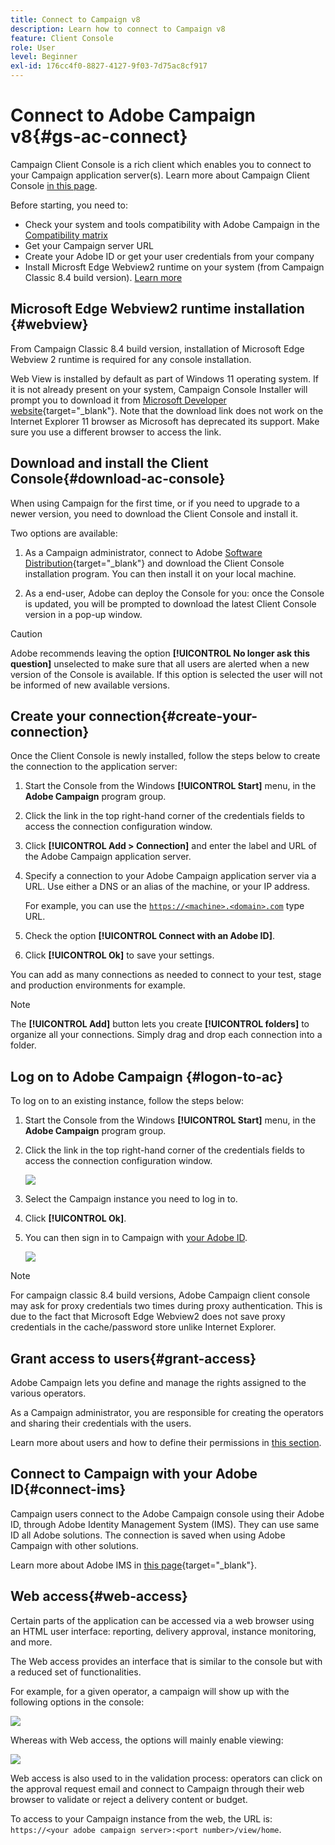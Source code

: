 ```yaml
---
title: Connect to Campaign v8
description: Learn how to connect to Campaign v8
feature: Client Console
role: User
level: Beginner
exl-id: 176cc4f0-8827-4127-9f03-7d75ac8cf917
---
```

# Connect to Adobe Campaign v8{#gs-ac-connect}

Campaign Client Console is a rich client which enables you to connect to your Campaign application server(s). Learn more about Campaign Client Console [in this page](ac-components.md#presentation-layer).

Before starting, you need to:

* Check your system and tools compatibility with Adobe Campaign in the [Compatibility matrix](compatibility-matrix.md)
* Get your Campaign server URL 
* Create your Adobe ID or get your user credentials from your company
* Install Microsft Edge Webview2 runtime on your system (from Campaign Classic 8.4 build version). [Learn more](#webview)

## Microsoft Edge Webview2 runtime installation {#webview}

From Campaign Classic 8.4 build version, installation of Microsoft Edge Webview 2 runtime is required for any console installation.

Web View is installed by default as part of Windows 11 operating system. If it is not already present on your system, Campaign Console Installer will prompt you to download it from [Microsoft Developer website](http://www.adobe.com/go/acc-ms-webview2-runtime-download){target="_blank"}. Note that the download link does not work on the Internet Explorer 11 browser as Microsoft has deprecated its support. Make sure you use a different browser to access the link.

## Download and install the Client Console{#download-ac-console}

When using Campaign for the first time, or if you need to upgrade to a newer version, you need to download the Client Console and install it. 

Two options are available:

1. As a Campaign administrator, connect to Adobe [Software Distribution](https://experience.adobe.com/#/downloads/content/software-distribution/en/campaign.html){target="_blank"} and download the Client Console installation program. You can then install it on your local machine.

1. As a end-user, Adobe can deploy the Console for you: once the Console is updated, you will be prompted to download the latest Client Console version in a pop-up window. 

>[!CAUTION]
>
>Adobe recommends leaving the option **[!UICONTROL No longer ask this question]** unselected to make sure that all users are alerted when a new version of the Console is available.  If this option is selected the user will not be informed of new available versions.

## Create your connection{#create-your-connection}

Once the Client Console is newly installed, follow the steps below to create the connection to the application server:

1. Start the Console from the Windows **[!UICONTROL Start]** menu, in the **Adobe Campaign** program group.

1. Click the link in the top right-hand corner of the credentials fields to access the connection configuration window.

1. Click **[!UICONTROL Add > Connection]** and enter the label and URL of the Adobe Campaign application server.

1. Specify a connection to your Adobe Campaign application server via a URL. Use either a DNS or an alias of the machine, or your IP address.

   For example, you can use the [`https://<machine>.<domain>.com`](https://myserver.adobe.com) type URL.

1. Check the option **[!UICONTROL Connect with an Adobe ID]**.

1. Click **[!UICONTROL Ok]** to save your settings.

You can add as many connections as needed to connect to your test, stage and production environments for example.

>[!NOTE]
>
>The **[!UICONTROL Add]** button lets you create **[!UICONTROL folders]** to organize all your connections. Simply drag and drop each connection into a folder.

## Log on to Adobe Campaign {#logon-to-ac}

To log on to an existing instance, follow the steps below:

1. Start the Console from the Windows **[!UICONTROL Start]** menu, in the **Adobe Campaign** program group.

1. Click the link in the top right-hand corner of the credentials fields to access the connection configuration window.
   
   ![](assets/connectToCampaign.png) 

1. Select the Campaign instance you need to log in to.

1. Click **[!UICONTROL Ok]**.

1. You can then sign in to Campaign with [your Adobe ID](#connect-ims).

   ![](assets/adobeID.png) 

>[!NOTE]
>
>For campaign classic 8.4 build versions, Adobe Campaign client console may ask for proxy credentials two times during proxy authentication. This is due to the fact that Microsoft Edge Webview2 does not save proxy credentials in the cache/password store unlike Internet Explorer.

## Grant access to users{#grant-access}

Adobe Campaign lets you define and manage the rights assigned to the various operators.

As a Campaign administrator, you are responsible for creating the operators and sharing their credentials with the users. 

Learn more about users and how to define their permissions in [this section](gs-permissions.md).


## Connect to Campaign with your Adobe ID{#connect-ims}

Campaign users connect to the Adobe Campaign console using their Adobe ID, through Adobe Identity Management System (IMS). They can use same ID all Adobe solutions. The connection is saved when using Adobe Campaign with other solutions.

Learn more about Adobe IMS in [this page](https://helpx.adobe.com/enterprise/using/identity.html){target="_blank"}.

## Web access{#web-access}

Certain parts of the application can be accessed via a web browser using an HTML user interface: reporting, delivery approval, instance monitoring, and more. 

The Web access provides an interface that is similar to the console but with a reduced set of functionalities.

For example, for a given operator, a campaign will show up with the following options in the console:

![](assets/campaign-from-console.png)

Whereas with Web access, the options will mainly enable viewing:

![](assets/campaign-from-web.png)

Web access is also used to in the validation process: operators can click on the approval request email and connect to Campaign through their web browser to validate or reject a delivery content or budget.

To access to your Campaign instance from the web, the URL is:  `https://<your adobe campaign server>:<port number>/view/home`.
